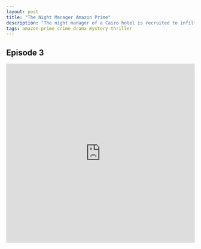 ```yaml
---
layout: post
title: "The Night Manager Amazon Prime"
description: "The night manager of a Cairo hotel is recruited to infiltrate an arms dealer's inner circle."
tags: amazon-prime crime drama mystery thriller
---
```


## Episode 3

<div class="responsive-container">
<iframe src="https://mega.nz/embed/MixEgTqC#fs090E_T9LK_XeYuSYoEpmMOo8MvpPgi0J181U2Zxlg" frameborder="0" marginwidth="0" marginheight="0" scrolling="NO" width="100%" height="480" allowfullscreen></iframe>
<div style="width: 80px; height: 80px; position: absolute; opacity: 0; right: 0px; top: 0px;"> </div></div>
